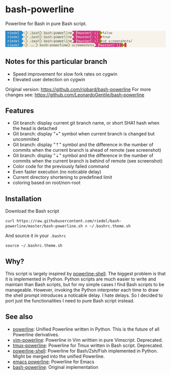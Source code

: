 # bash-powerline

Powerline for Bash in pure Bash script. 

![bash-powerline](screenshots/user.png)

## Notes for this particular branch

* Speed improvement for slow fork rates on cygwin
* Elevated user detection on cygwin 

Original version: https://github.com/riobard/bash-powerline
For more changes see: https://github.com/LeonardoGentile/bash-powerline

## Features

* Git branch: display current git branch name, or short SHA1 hash when the head
  is detached
* Git branch: display "+" symbol when current branch is changed but uncommited
* Git branch: display "⇡" symbol and the difference in the number of commits when the current branch is ahead of remote (see screenshot)
* Git branch: display "⇣" symbol and the difference in the number of commits when the current branch is behind of remote (see screenshot)
* Color code for the previously failed command
* Even faster execution (no noticable delay)
* Current directory shortening to predefined limit
* coloring based on root/non-root


## Installation

Download the Bash script

    curl https://raw.githubusercontent.com/riedel/bash-powerline/master/bash-powerline.sh > ~/.bashrc.theme.sh

And source it in your `.bashrc`

    source ~/.bashrc.theme.sh

## Why?

This script is largely inspired by
[powerline-shell](https://github.com/milkbikis/powerline-shell). The biggest
problem is that it is implemented in Python. Python scripts are much easier to
write and maintain than Bash scripts, but for my simple cases I find Bash
scripts to be manageable. However, invoking the Python interpreter each time to
draw the shell prompt introduces a noticable delay. I hate delays. So I decided
to port just the functionalities I need to pure Bash script instead. 

## See also
* [powerline](https://github.com/Lokaltog/powerline): Unified Powerline
  written in Python. This is the future of all Powerline derivatives. 
* [vim-powerline](https://github.com/Lokaltog/vim-powerline): Powerline in Vim
  writtien in pure Vimscript. Deprecated.
* [tmux-powerline](https://github.com/erikw/tmux-powerline): Powerline for Tmux
  written in Bash script. Deprecated.
* [powerline-shell](https://github.com/milkbikis/powerline-shell): Powerline for
  Bash/Zsh/Fish implemented in Python. Might be merged into the unified
  Powerline. 
* [emacs powerline](https://github.com/milkypostman/powerline): Powerline for
  Emacs
* [bash-powerline](https://github.com/riobard/bash-powerline): Original implementation
